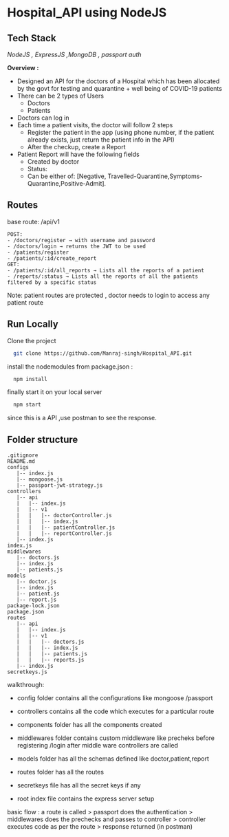 
# Hospital_API using NodeJS

## Tech Stack

*NodeJS , ExpressJS ,MongoDB , passport auth*

**Overview :**

 - Designed an API for the doctors of a Hospital which has been allocated by the govt for testing and quarantine + well being of COVID-19 patients
- There can be 2 types of Users
    - Doctors
    - Patients
- Doctors can log in
- Each time a patient visits, the doctor will follow 2 steps
    - Register the patient in the app (using phone number, if the patient already exists, just return the patient info in the API)
    - After the checkup, create a Report
- Patient Report will have the following fields
    - Created by doctor
    - Status:
    - Can be either of: [Negative, Travelled-Quarantine,Symptoms-Quarantine,Positive-Admit].




## Routes

base route: /api/v1
```
POST:
- /doctors/register → with username and password
- /doctors/login → returns the JWT to be used
- /patients/register
- /patients/:id/create_report
GET:
- /patients/:id/all_reports → Lists all the reports of a patient
- /reports/:status → Lists all the reports of all the patients filtered by a specific status
```

Note: patient routes are protected , doctor needs to login to access any patient route
## Run Locally

Clone the project

```bash
  git clone https://github.com/Manraj-singh/Hospital_API.git
```

install the nodemodules from package.json  :

```bash
  npm install
```

finally start it on your local server

```bash
  npm start
```
since this is a API ,use postman to see the response.




## Folder structure
```
.gitignore
README.md
configs
   |-- index.js
   |-- mongoose.js
   |-- passport-jwt-strategy.js    
controllers
   |-- api
   |   |-- index.js
   |   |-- v1
   |   |   |-- doctorController.js 
   |   |   |-- index.js
   |   |   |-- patientController.js
   |   |   |-- reportController.js 
   |-- index.js
index.js
middlewares
   |-- doctors.js
   |-- index.js
   |-- patients.js
models
   |-- doctor.js
   |-- index.js
   |-- patient.js
   |-- report.js
package-lock.json
package.json
routes
   |-- api
   |   |-- index.js
   |   |-- v1
   |   |   |-- doctors.js
   |   |   |-- index.js
   |   |   |-- patients.js
   |   |   |-- reports.js
   |-- index.js
secretkeys.js
```

walkthrough: 
- config folder contains all the configurations like mongoose /passport
- controllers contains all the code which executes for a particular route
- components folder has all the components created
- middlewares folder contains custom middleware like precheks before registering /login after middle ware controllers are called

- models folder has all the schemas defined like doctor,patient,report

- routes folder has all the routes
- secretkeys file has all the secret keys if any

- root index file contains the express server setup

basic flow  : a route is called > passport does the authentication > middlewares does the prechecks and passes to controller > controller executes code as per the route > response returned (in postman)
